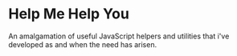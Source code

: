 Help Me Help You
=============
An amalgamation of useful JavaScript helpers and utilities that i've developed as and when the need has arisen.
